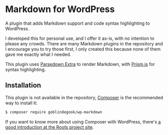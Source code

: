 # Markdown for WordPress

A plugin that adds Markdown support and code syntax highlighting to WordPress.

I developed this for personal use, and I offer it as-is, with no intention to please any crowds.  There are many Markdown plugins in the repository and I encourage you to try those first, I only created this because none of them gave me exactly what I needed.

This plugin uses [Parsedown Extra](http://parsedown.org) to render Markdown, with [Prism.js](http://prismjs.com) for syntax highlighting.

## Installation

This plugin is not available in the repository, [Composer](https://getcomposer.org) is the recommended way to install it:

```bash
$ composer require goblindegook/wp-markdown
```

If you want to know more about using Composer with WordPress, there's [a good introduction at the Roots project site](https://roots.io/using-composer-with-wordpress/).
